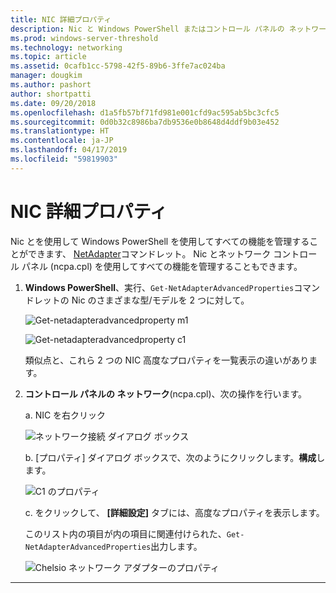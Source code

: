 ```yaml
---
title: NIC 詳細プロパティ
description: Nic と Windows PowerShell またはコントロール パネルの ネットワーク経由でのすべての機能を管理することができます。
ms.prod: windows-server-threshold
ms.technology: networking
ms.topic: article
ms.assetid: 0cafb1cc-5798-42f5-89b6-3ffe7ac024ba
manager: dougkim
ms.author: pashort
author: shortpatti
ms.date: 09/20/2018
ms.openlocfilehash: d1a5fb57bf71fd981e001cfd9ac595ab5bc3cfc5
ms.sourcegitcommit: 0d0b32c8986ba7db9536e0b8648d4ddf9b03e452
ms.translationtype: HT
ms.contentlocale: ja-JP
ms.lasthandoff: 04/17/2019
ms.locfileid: "59819903"
---
```

# <a name="nic-advanced-properties"></a>NIC 詳細プロパティ

Nic とを使用して Windows PowerShell を使用してすべての機能を管理することができます、 [NetAdapter](https://docs.microsoft.com/powershell/module/netadapter/?view=win10-ps&viewFallbackFrom=winserverr2-ps)コマンドレット。  Nic とネットワーク コントロール パネル (ncpa.cpl) を使用してすべての機能を管理することもできます。 

1. **Windows PowerShell**、実行、`Get‑NetAdapterAdvancedProperties`コマンドレットの Nic のさまざまな型/モデルを 2 つに対して。

   ![Get-netadapteradvancedproperty m1](../../media/network-offload-and-optimization/Get-NetAdapterAdvancedProperty-m1.png)

   ![Get-netadapteradvancedproperty c1](../../media/network-offload-and-optimization/Get-NetAdapterAdvancedProperty-c1.png)

   類似点と、これら 2 つの NIC 高度なプロパティを一覧表示の違いがあります。

2. **コントロール パネルの ネットワーク**(ncpa.cpl)、次の操作を行います。

   a.  NIC を右クリック

   ![ネットワーク接続 ダイアログ ボックス](../../media/network-offload-and-optimization/network-connections-dialog.png)

   b.  [プロパティ] ダイアログ ボックスで、次のようにクリックします。**構成**します。

    ![C1 のプロパティ](../../media/network-offload-and-optimization/c1-properties.png)

   c. をクリックして、 **[詳細設定]** タブには、高度なプロパティを表示します。<p>このリスト内の項目が内の項目に関連付けられた、`Get-NetAdapterAdvancedProperties`出力します。

   ![Chelsio ネットワーク アダプターのプロパティ](../../media/network-offload-and-optimization/chelsio-network-adapter-properties.png)

---